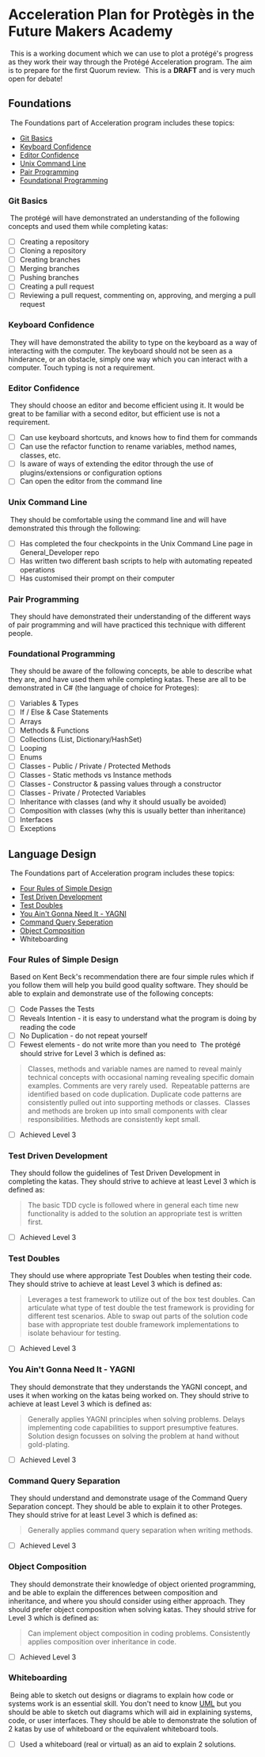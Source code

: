 # Acceleration Plan for Protègès in the Future Makers Academy
​
This is a working document which we can use to plot a protégé's progress as they work their way through the Protégé Acceleration program. The aim is to prepare for the first Quorum review.
​
This is a **DRAFT** and is very much open for debate!
​
## Foundations
​
The Foundations part of Acceleration program includes these topics:
​
* [Git Basics](https://github.com/MYOB-Technology/General_Developer/blob/master/things-we-value/technical/programming/git-basics.md)
* [Keyboard Confidence](https://github.com/MYOB-Technology/General_Developer/blob/master/things-we-value/technical/programming/keyboard-confidence.md)
* [Editor Confidence](https://github.com/MYOB-Technology/General_Developer/blob/master/things-we-value/technical/programming/editor-confidence.md)
* [Unix Command Line](https://github.com/MYOB-Technology/General_Developer/blob/master/things-we-value/technical/programming/unix-command-line.md)
* [Pair Programming](https://github.com/MYOB-Technology/General_Developer/blob/master/things-we-value/general/collaboration/pair-programming.md)
* [Foundational Programming](https://github.com/MYOB-Technology/General_Developer/blob/master/things-we-value/technical/programming/foundational-programming.md)
​
### Git Basics
​
The protégé will have demonstrated an understanding of the following concepts and used them while completing katas:
​
- [ ] Creating a repository
- [ ] Cloning a repository
- [ ] Creating branches
- [ ] Merging branches
- [ ] Pushing branches
- [ ] Creating a pull request
- [ ] Reviewing a pull request, commenting on, approving, and merging a pull request
​
### Keyboard Confidence
​
They will have demonstrated the ability to type on the keyboard as a way of interacting with the computer. The keyboard should not be seen as a hinderance, or an obstacle, simply one way which you can interact with a computer. Touch typing is not a requirement.
​
### Editor Confidence
​
They should choose an editor and become efficient using it. It would be great to be familiar with a second editor, but efficient use is not a requirement.
​
- [ ] Can use keyboard shortcuts, and knows how to find them for commands
- [ ] Can use the refactor function to rename variables, method names, classes, etc.
- [ ] Is aware of ways of extending the editor through the use of plugins/extensions or configuration options
- [ ] Can open the editor from the command line
​
### Unix Command Line
​
They should be comfortable using the command line and will have demonstrated this through the following:
​
- [ ] Has completed the four checkpoints in the Unix Command Line page in General_Developer repo
- [ ] Has written two different bash scripts to help with automating repeated operations
- [ ] Has customised their prompt on their computer
​
### Pair Programming
​
They should have demonstrated their understanding of the different ways of pair programming and will have practiced this technique with different people.
​
### Foundational Programming
​
They should be aware of the following concepts, be able to describe what they are, and have used them while completing katas. These are all to be demonstrated in C# (the language of choice for Proteges):
​
- [ ] Variables & Types
- [ ] If / Else & Case Statements
- [ ] Arrays
- [ ] Methods & Functions
- [ ] Collections (List, Dictionary/HashSet)
- [ ] Looping
- [ ] Enums
- [ ] Classes - Public / Private / Protected Methods
- [ ] Classes - Static methods vs Instance methods
- [ ] Classes - Constructor & passing values through a constructor
- [ ] Classes - Private / Protected Variables
- [ ] Inheritance with classes (and why it should usually be avoided)
- [ ] Composition with classes (why this is usually better than inheritance)
- [ ] Interfaces
- [ ] Exceptions
​
## Language Design
​
The Foundations part of Acceleration program includes these topics:
​
* [Four Rules of Simple Design](https://github.com/MYOB-Technology/General_Developer/blob/master/things-we-value/technical/design/four-rules-of-simple-design.md)
* [Test Driven Development](https://github.com/MYOB-Technology/General_Developer/blob/master/things-we-value/technical/testing/tdd.md)
* [Test Doubles](https://github.com/MYOB-Technology/General_Developer/blob/master/things-we-value/technical/testing/test-doubles.md)
* [You Ain't Gonna Need It - YAGNI](https://github.com/MYOB-Technology/General_Developer/blob/master/things-we-value/technical/programming/yagni.md)
* [Command Query Seperation](https://github.com/MYOB-Technology/General_Developer/blob/master/things-we-value/technical/programming/command-query-separation.md)
* [Object Composition](https://github.com/MYOB-Technology/General_Developer/blob/master/things-we-value/technical/programming/object-composition.md)
* Whiteboarding
​
### Four Rules of Simple Design
​
Based on Kent Beck's recommendation there are four simple rules which if you follow them will help you build good quality software. They should be able to explain and demonstrate use of the following concepts:
​
- [ ] Code Passes the Tests
- [ ] Reveals Intention - it is easy to understand what the program is doing by reading the code
- [ ] No Duplication - do not repeat yourself
- [ ] Fewest elements - do not write more than you need to
​
The protégé should strive for Level 3 which is defined as:
​
> Classes, methods and variable names are named to reveal mainly technical concepts with occasional naming revealing specific domain examples. Comments are very rarely used.
​
> Repeatable patterns are identified based on code duplication. Duplicate code patterns are consistently pulled out into supporting methods or classes.
​
> Classes and methods are broken up into small components with clear responsibilities. Methods are consistently kept small.
​
- [ ] Achieved Level 3
​
### Test Driven Development
​
They should follow the guidelines of Test Driven Development in completing the katas. They should strive to achieve at least Level 3 which is defined as:
​
> The basic TDD cycle is followed where in general each time new functionality is added to the solution an appropriate test is written first.
​
- [ ] Achieved Level 3
​
### Test Doubles
​
They should use where appropriate Test Doubles when testing their code. They should strive to achieve at least Level 3 which is defined as:
​
> Leverages a test framework to utilize out of the box test doubles. Can articulate what type of test double the test framework is providing for different test scenarios. Able to swap out parts of the solution code base with appropriate test double framework implementations to isolate behaviour for testing.
​
- [ ] Achieved Level 3
​
### You Ain't Gonna Need It - YAGNI
​
They should demonstrate that they understands the YAGNI concept, and uses it when working on the katas being worked on. They should strive to achieve at least Level 3 which is defined as:
​
> Generally applies YAGNI principles when solving problems. Delays implementing code capabilities to support presumptive features. Solution design focusses on solving the problem at hand without gold-plating.
​
- [ ] Achieved Level 3
​
### Command Query Separation
​
They should understand and demonstrate usage of the Command Query Separation concept. They should be able to explain it to other Proteges. They should strive for at least Level 3 which is defined as:
​
> Generally applies command query separation when writing methods.
​
- [ ] Achieved Level 3
​
### Object Composition
​
They should demonstrate their knowledge of object oriented programming, and be able to explain the differences between composition and inheritance, and where you should consider using either approach. They should prefer object composition when solving katas. They should strive for Level 3 which is defined as:
​
> Can implement object composition in coding problems. Consistently applies composition over inheritance in code.
​
- [ ] Achieved Level 3
​
### Whiteboarding
​
Being able to sketch out designs or diagrams to explain how code or systems work is an essential skill. You don't need to know [UML](https://en.wikipedia.org/wiki/Unified_Modeling_Language) but you should be able to sketch out diagrams which will aid in explaining systems, code, or user interfaces. They should be able to demonstrate the solution of 2 katas by use of whiteboard or the equivalent whiteboard tools.
​
- [ ] Used a whiteboard (real or virtual) as an aid to explain 2 solutions.